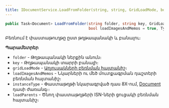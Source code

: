 ```yaml
---
title: IDocumentService.LoadFromFolder(string, string, GridLoadMode, bool, Type, bool) մեթոդ
---
```


```c#
public Task<Document> LoadFromFolder(string folder, string key, GridLoadMode gridLoadMode = GridLoadMode.Full,
                                     bool loadImagesAndMemos = true, Type instanceType = null, bool loadParents = false)
```

Բեռնում է փաստաթուղթը ըստ թղթապանակի և բանալու։

**Պարամետրեր**

* `folder` - Թղթապանակի ներքին անուն։
* `key` - Թղթապանակի տարրի բանալի։
* `gridLoadMode` - [Աղյուսակների բեռնման հայտանիշ](../../types/GridLoadMode.md)։
* `loadImagesAndMemos` - Նկարների ու մեծ մուտքագրման դաշտերի բեռնման հայտանիշ։ 
* `instanceType` - Փաստաթղթի նկարագրված դաս 8X-ում, [Document](../../definitions/document.md) դասի ժառանգ։։
* `loadParents` - Ծնող փաստաթղթերի ISN-ների ցուցակի բեռնման հայտանիշ։
